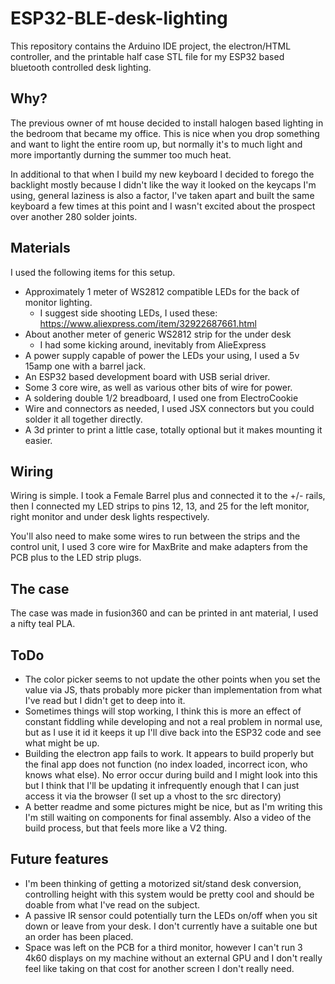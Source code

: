 # ESP32-BLE-desk-lighting
This repository contains the Arduino IDE project, the electron/HTML controller, and the printable half case STL file for my ESP32 based bluetooth controlled desk lighting. 

## Why?
The previous owner of mt house decided to install halogen based lighting in the bedroom that became my office. This is nice when you drop something and want to light the entire room up, but normally it's to much light and more importantly durning the summer too much heat. 

In additional to that when I build my new keyboard I decided to forego the backlight mostly because I didn't like the way it looked on the keycaps I'm using, general laziness is also a factor, I've taken apart and built the same keyboard a few times at this point and I wasn't excited about the prospect over another 280 solder joints.

## Materials
I used the following items for this setup.
* Approximately 1 meter of WS2812 compatible LEDs for the back of monitor lighting.
    * I suggest side shooting LEDs, I used these: https://www.aliexpress.com/item/32922687661.html
* About another meter of generic WS2812 strip for the under desk
    * I had some kicking around, inevitably from AlieExpress
* A power supply capable of power the LEDs your using, I used a  5v 15amp one with a barrel jack.
* An ESP32 based development board with USB serial driver.
* Some 3 core wire, as well as various other bits of wire for power.
* A soldering double 1/2 breadboard, I used one from ElectroCookie
* Wire and connectors as needed, I used JSX connectors but you could solder it all together directly.
* A 3d printer to print a little case, totally optional but it makes mounting it easier.

## Wiring
Wiring is simple. I took a Female Barrel plus and connected it to the +/- rails, then I connected my LED strips to pins 12, 13, and 25 for the left monitor, right monitor and under desk lights respectively.

You'll also need to make some wires to run between the strips and the control unit, I used 3 core wire for MaxBrite and make adapters from the PCB plus to the LED strip plugs.

## The case
The case was made in fusion360 and can be printed in ant material, I used a nifty teal PLA.

## ToDo
* The color picker seems to not update the other points when you set the value via JS, thats probably more picker than implementation from what I've read but I didn't get to deep into it.
* Sometimes things will stop working, I think this is more an effect of constant fiddling while developing and not a real problem in normal use, but as I use it id it keeps it up I'll dive back into the ESP32 code and see what might be up.
* Building the electron app fails to work. It appears to build properly but the final app does not function (no index loaded, incorrect icon, who knows what else). No error occur during build and I might look into this but I think that I'll be updating it infrequently enough that I can just access it via the browser (I set up a vhost to the src directory)
* A better readme and some pictures might be nice, but as I'm writing this I'm still waiting on components for final assembly. Also a video of the build process, but that feels more like a V2 thing.

## Future features
* I'm been thinking of getting a motorized sit/stand desk conversion, controlling height with this system would be pretty cool and should be doable from what I've read on the subject.
* A passive IR sensor could potentially turn the LEDs on/off when you sit down or leave from your desk. I don't currently have a suitable one but an order has been placed.
* Space was left on the PCB for a third monitor, however I can't run 3 4k60 displays on my machine without an external GPU and I don't really feel like taking on that cost for another screen I don't really need.